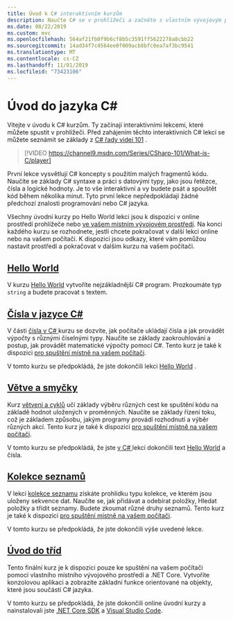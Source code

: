 ```yaml
---
title: Úvod k C# interaktivním kurzům
description: Naučte C# se v prohlížeči a začněte s vlastním vývojovým prostředím.
ms.date: 08/22/2019
ms.custom: mvc
ms.openlocfilehash: 564af21fb0f9b6cf8b5c3591ff5622278a8cbb22
ms.sourcegitcommit: 14ad34f7c4564ee0f009acb8bfc0ea7af3bc9541
ms.translationtype: MT
ms.contentlocale: cs-CZ
ms.lasthandoff: 11/01/2019
ms.locfileid: "73423106"
---
```

# <a name="introduction-to-c"></a>Úvod do jazyka C\#

Vítejte v úvodu k C# kurzům. Ty začínají interaktivními lekcemi, které můžete spustit v prohlížeči. Před zahájením těchto interaktivních C# lekcí se můžete seznámit se základy z [ C# řady videí 101](https://aka.ms/dotnet3-csharp) .

> [!VIDEO https://channel9.msdn.com/Series/CSharp-101/What-is-C/player]

První lekce vysvětlují C# koncepty s použitím malých fragmentů kódu. Naučíte se základy C# syntaxe a práci s datovými typy, jako jsou řetězce, čísla a logické hodnoty. Je to vše interaktivní a vy budete psát a spouštět kód během několika minut. Tyto první lekce nepředpokládají žádné předchozí znalosti programování nebo C# jazyka.

Všechny úvodní kurzy po Hello World lekci jsou k dispozici v online prostředí prohlížeče nebo [ve vašem místním vývojovém prostředí](local-environment.md). Na konci každého kurzu se rozhodnete, jestli chcete pokračovat v další lekci online nebo na vašem počítači. K dispozici jsou odkazy, které vám pomůžou nastavit prostředí a pokračovat v dalším kurzu na vašem počítači.

## <a name="hello-worldhello-worldyml"></a>[Hello World](hello-world.yml)

V kurzu [Hello World](hello-world.yml) vytvoříte nejzákladnější C# program. Prozkoumáte typ `string` a budete pracovat s textem.

## <a name="numbers-in-cnumbers-in-csharpyml"></a>[Čísla v jazyce C#](numbers-in-csharp.yml)

V části [čísla v C# ](numbers-in-csharp.yml) kurzu se dozvíte, jak počítače ukládají čísla a jak provádět výpočty s různými číselnými typy. Naučíte se základy zaokrouhlování a postup, jak provádět matematické výpočty pomocí C#. Tento kurz je také k dispozici [pro spuštění místně na vašem počítači](numbers-in-csharp-local.md).

V tomto kurzu se předpokládá, že jste dokončili lekci [Hello World](hello-world.yml) .

## <a name="branches-and-loopsbranches-and-loopsyml"></a>[Větve a smyčky](branches-and-loops.yml)

Kurz [větvení a cyklů](branches-and-loops.yml) učí základy výběru různých cest ke spuštění kódu na základě hodnot uložených v proměnných. Naučíte se základy řízení toku, což je základem způsobu, jakým programy provádí rozhodnutí a výběr různých akcí. Tento kurz je také k dispozici [pro spuštění místně na vašem počítači](branches-and-loops-local.md).

V tomto kurzu se předpokládá, že jste [v C# ](numbers-in-csharp.yml) lekci dokončili text [Hello World](hello-world.yml) a čísla.

## <a name="list-collectionlist-collectionyml"></a>[Kolekce seznamů](list-collection.yml)

V lekci [kolekce seznamu](list-collection.yml) získáte prohlídku typu kolekce, ve kterém jsou uloženy sekvence dat. Naučíte se, jak přidávat a odebírat položky, Hledat položky a třídit seznamy. Budete zkoumat různé druhy seznamů. Tento kurz je také k dispozici [pro spuštění místně na vašem počítači](arrays-and-collections.md).

V tomto kurzu se předpokládá, že jste dokončili výše uvedené lekce.

## <a name="introduction-to-classesintroduction-to-classesmd"></a>[Úvod do tříd](introduction-to-classes.md)

Tento finální kurz je k dispozici pouze ke spuštění na vašem počítači pomocí vlastního místního vývojového prostředí a .NET Core.
Vytvoříte konzolovou aplikaci a zobrazíte základní funkce orientované na objekty, které jsou součástí C# jazyka.

V tomto kurzu se předpokládá, že jste dokončili online úvodní kurzy a nainstalovali jste [.NET Core SDK](https://dotnet.microsoft.com/download) a [Visual Studio Code](https://code.visualstudio.com/).
